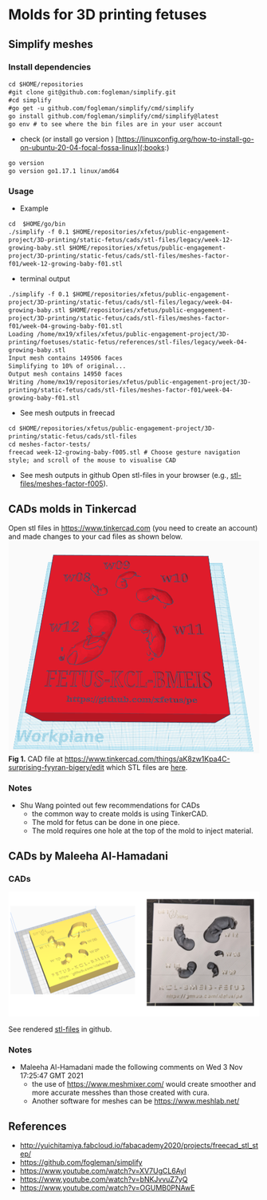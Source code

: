 # Molds for 3D printing fetuses

## Simplify meshes
### Install dependencies 
``` 
cd $HOME/repositories
#git clone git@github.com:fogleman/simplify.git
#cd simplify
#go get -u github.com/fogleman/simplify/cmd/simplify
go install github.com/fogleman/simplify/cmd/simplify@latest
go env # to see where the bin files are in your user account
```

* check  (or install go version ) [https://linuxconfig.org/how-to-install-go-on-ubuntu-20-04-focal-fossa-linux](:books:) 
``` 
go version
go version go1.17.1 linux/amd64 
```

### Usage 
* Example
``` 
cd  $HOME/go/bin
./simplify -f 0.1 $HOME/repositories/xfetus/public-engagement-project/3D-printing/static-fetus/cads/stl-files/legacy/week-12-growing-baby.stl $HOME/repositories/xfetus/public-engagement-project/3D-printing/static-fetus/cads/stl-files/meshes-factor-f01/week-12-growing-baby-f01.stl
```

* terminal output
``` 
./simplify -f 0.1 $HOME/repositories/xfetus/public-engagement-project/3D-printing/static-fetus/cads/stl-files/legacy/week-04-growing-baby.stl $HOME/repositories/xfetus/public-engagement-project/3D-printing/static-fetus/cads/stl-files/meshes-factor-f01/week-04-growing-baby-f01.stl
Loading /home/mx19/xfiles/xfetus/public-engagement-project/3D-printing/foetuses/static-fetus/references/stl-files/legacy/week-04-growing-baby.stl
Input mesh contains 149506 faces
Simplifying to 10% of original...
Output mesh contains 14950 faces
Writing /home/mx19/repositories/xfetus/public-engagement-project/3D-printing/static-fetus/cads/stl-files/meshes-factor-f01/week-04-growing-baby-f01.stl
```

* See mesh outputs in freecad
```
cd $HOME/repositories/xfetus/public-engagement-project/3D-printing/static-fetus/cads/stl-files
cd meshes-factor-tests/
freecad week-12-growing-baby-f005.stl # Choose gesture navigation style; and scroll of the mouse to visualise CAD 
```

* See mesh outputs in github
Open stl-files in your browser (e.g., [stl-files/meshes-factor-f005](../stl-files/meshes-factor-f005)). 

## CADs molds in Tinkercad 
Open stl files in https://www.tinkercad.com (you need to create an account) and made changes to your cad files as shown below.
![f](figures/examples-of-molds/Screenshot%20from%202021-10-25%2011-04-21.png)
**Fig 1.** CAD file at https://www.tinkercad.com/things/aK8zw1Kpa4C-surprising-fyyran-bigery/edit which STL files are [here](stl-files).     

### Notes   
* Shu Wang pointed out few recommendations for CADs
	* the common way to create molds is using TinkerCAD.
	* The mold for fetus can be done in one piece.
	* The mold requires one hole at the top of the mold to inject material.  
	

## CADs by Maleeha Al-Hamadani
### CADs
![f](../../../../documents/slides/figures/3d-printing/cads-prints/versions/drawing-v02.png)

See rendered [stl-files](stl-files/) in github.

### Notes
* Maleeha Al-Hamadani made the following comments on Wed  3 Nov 17:25:47 GMT 2021
    * the use of https://www.meshmixer.com/ would create smoother and more accurate messhes than those created with cura.
    * Another software for meshes can be https://www.meshlab.net/


## References
* http://yuichitamiya.fabcloud.io/fabacademy2020/projects/freecad_stl_step/
* https://github.com/fogleman/simplify
* https://www.youtube.com/watch?v=XV7UgCL6AyI
* https://www.youtube.com/watch?v=bNKJvvuZ7yQ
* https://www.youtube.com/watch?v=OGUMB0PNAwE
